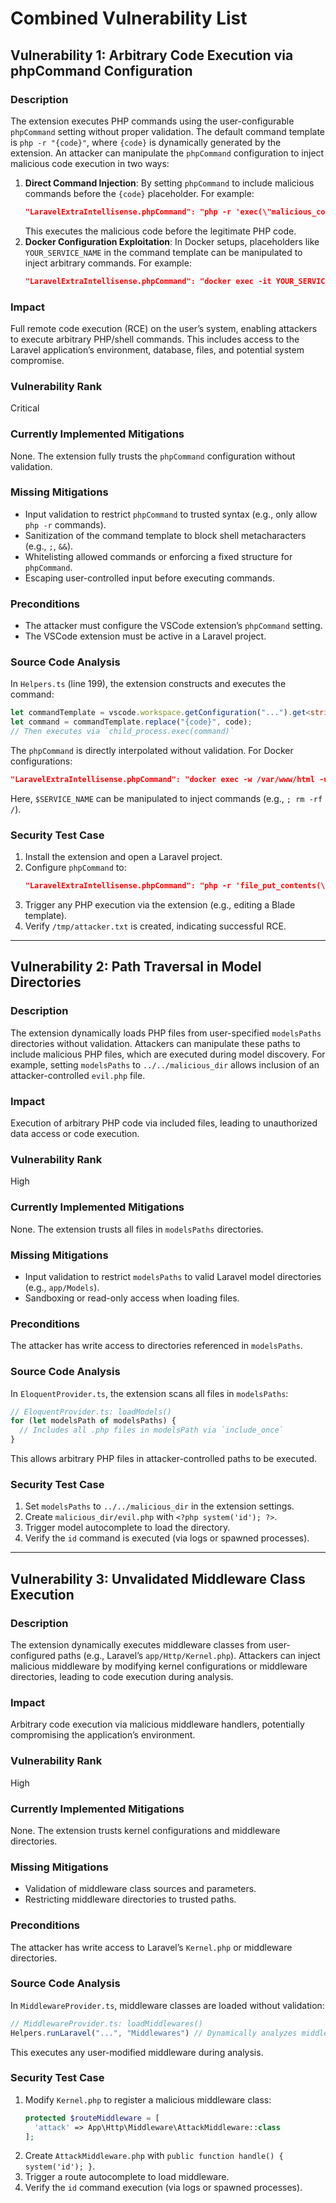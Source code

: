 # Combined Vulnerability List

## Vulnerability 1: Arbitrary Code Execution via phpCommand Configuration
### Description
The extension executes PHP commands using the user-configurable `phpCommand` setting without proper validation. The default command template is `php -r "{code}"`, where `{code}` is dynamically generated by the extension. An attacker can manipulate the `phpCommand` configuration to inject malicious code execution in two ways:
1. **Direct Command Injection**: By setting `phpCommand` to include malicious commands before the `{code}` placeholder. For example:
   ```json
   "LaravelExtraIntellisense.phpCommand": "php -r 'exec(\"malicious_code\");' && {code}"
   ```
   This executes the malicious code before the legitimate PHP code.
2. **Docker Configuration Exploitation**: In Docker setups, placeholders like `YOUR_SERVICE_NAME` in the command template can be manipulated to inject arbitrary commands. For example:
   ```json
   "LaravelExtraIntellisense.phpCommand": "docker exec -it YOUR_SERVICE_NAME; rm -rf / ..."
   ```

### Impact
Full remote code execution (RCE) on the user’s system, enabling attackers to execute arbitrary PHP/shell commands. This includes access to the Laravel application’s environment, database, files, and potential system compromise.

### Vulnerability Rank
Critical

### Currently Implemented Mitigations
None. The extension fully trusts the `phpCommand` configuration without validation.

### Missing Mitigations
- Input validation to restrict `phpCommand` to trusted syntax (e.g., only allow `php -r` commands).
- Sanitization of the command template to block shell metacharacters (e.g., `;`, `&&`).
- Whitelisting allowed commands or enforcing a fixed structure for `phpCommand`.
- Escaping user-controlled input before executing commands.

### Preconditions
- The attacker must configure the VSCode extension’s `phpCommand` setting.
- The VSCode extension must be active in a Laravel project.

### Source Code Analysis
In `Helpers.ts` (line 199), the extension constructs and executes the command:
```typescript
let commandTemplate = vscode.workspace.getConfiguration("...").get<string>('phpCommand') ?? "...";
let command = commandTemplate.replace("{code}", code);
// Then executes via `child_process.exec(command)`
```
The `phpCommand` is directly interpolated without validation. For Docker configurations:
```json
"LaravelExtraIntellisense.phpCommand": "docker exec -w /var/www/html -u $USER $SERVICE_NAME php -r \"{code}\""
```
Here, `$SERVICE_NAME` can be manipulated to inject commands (e.g., `; rm -rf /`).

### Security Test Case
1. Install the extension and open a Laravel project.
2. Configure `phpCommand` to:
   ```json
   "LaravelExtraIntellisense.phpCommand": "php -r 'file_put_contents(\"/tmp/attacker.txt\", \"compromised\");' && {code}"
   ```
3. Trigger any PHP execution via the extension (e.g., editing a Blade template).
4. Verify `/tmp/attacker.txt` is created, indicating successful RCE.

---

## Vulnerability 2: Path Traversal in Model Directories
### Description
The extension dynamically loads PHP files from user-specified `modelsPaths` directories without validation. Attackers can manipulate these paths to include malicious PHP files, which are executed during model discovery. For example, setting `modelsPaths` to `../../malicious_dir` allows inclusion of an attacker-controlled `evil.php` file.

### Impact
Execution of arbitrary PHP code via included files, leading to unauthorized data access or code execution.

### Vulnerability Rank
High

### Currently Implemented Mitigations
None. The extension trusts all files in `modelsPaths` directories.

### Missing Mitigations
- Input validation to restrict `modelsPaths` to valid Laravel model directories (e.g., `app/Models`).
- Sandboxing or read-only access when loading files.

### Preconditions
The attacker has write access to directories referenced in `modelsPaths`.

### Source Code Analysis
In `EloquentProvider.ts`, the extension scans all files in `modelsPaths`:
```typescript
// EloquentProvider.ts: loadModels()
for (let modelsPath of modelsPaths) {
  // Includes all .php files in modelsPath via `include_once`
}
```
This allows arbitrary PHP files in attacker-controlled paths to be executed.

### Security Test Case
1. Set `modelsPaths` to `../../malicious_dir` in the extension settings.
2. Create `malicious_dir/evil.php` with `<?php system('id'); ?>`.
3. Trigger model autocomplete to load the directory.
4. Verify the `id` command is executed (via logs or spawned processes).

---

## Vulnerability 3: Unvalidated Middleware Class Execution
### Description
The extension dynamically executes middleware classes from user-configured paths (e.g., Laravel’s `app/Http/Kernel.php`). Attackers can inject malicious middleware by modifying kernel configurations or middleware directories, leading to code execution during analysis.

### Impact
Arbitrary code execution via malicious middleware handlers, potentially compromising the application’s environment.

### Vulnerability Rank
High

### Currently Implemented Mitigations
None. The extension trusts kernel configurations and middleware directories.

### Missing Mitigations
- Validation of middleware class sources and parameters.
- Restricting middleware directories to trusted paths.

### Preconditions
The attacker has write access to Laravel’s `Kernel.php` or middleware directories.

### Source Code Analysis
In `MiddlewareProvider.ts`, middleware classes are loaded without validation:
```typescript
// MiddlewareProvider.ts: loadMiddlewares()
Helpers.runLaravel("...", "Middlewares") // Dynamically analyzes middleware classes
```
This executes any user-modified middleware during analysis.

### Security Test Case
1. Modify `Kernel.php` to register a malicious middleware class:
   ```php
   protected $routeMiddleware = [
     'attack' => App\Http\Middleware\AttackMiddleware::class
   ];
   ```
2. Create `AttackMiddleware.php` with `public function handle() { system('id'); }`.
3. Trigger a route autocomplete to load middleware.
4. Verify the `id` command execution (via logs or spawned processes).

